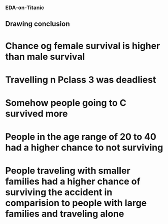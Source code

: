 ### EDA-on-Titanic

## Drawing conclusion

# Chance og female survival is higher than male survival
# Travelling n Pclass 3 was deadliest
# Somehow people going to C survived more
# People in the age range of 20 to 40 had a higher chance to not surviving
# People traveling with smaller families had a higher chance of surviving the accident in comparision to people with large families and traveling alone
